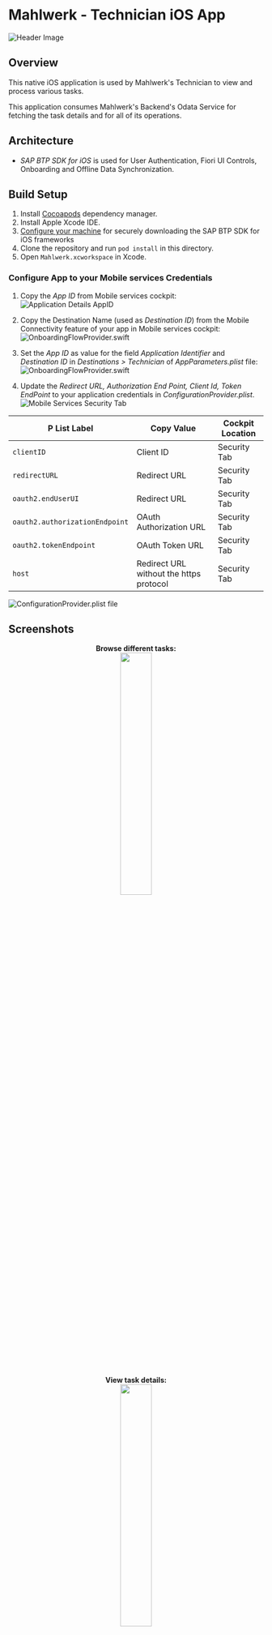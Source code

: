 # Mahlwerk - Technician iOS App

![Header Image](images/Header_ios.png)

## Overview

This native iOS application is used by Mahlwerk's Technician to view and process various tasks.  

This application consumes Mahlwerk's Backend's Odata Service for fetching the task details and for all of its operations.

## Architecture

- *SAP BTP SDK for iOS* is used for User Authentication, Fiori UI Controls, Onboarding and Offline Data Synchronization.

## Build Setup

1. Install [Cocoapods](https://cocoapods.org/) dependency manager.
2. Install Apple Xcode IDE.
3. [Configure your machine](https://github.com/SAP-samples/cloud-sdk-ios-specs#obtaining-technical-user--password) for securely downloading the SAP BTP SDK for iOS frameworks
4. Clone the repository and run `pod install` in this directory.
5. Open `Mahlwerk.xcworkspace` in Xcode.

### Configure App to your Mobile services Credentials

1. Copy the *App ID* from Mobile services cockpit:
![Application Details AppID](images/AppId.png)

2. Copy the Destination Name (used as *Destination ID*) from the Mobile Connectivity feature of your app in Mobile services cockpit:
![OnboardingFlowProvider.swift](images/Destination.png)

3. Set the *App ID* as value for the field *Application Identifier* and *Destination ID* in *Destinations > Technician* of *AppParameters.plist* file:
![OnboardingFlowProvider.swift](images/AppParameters.png)

4. Update the *Redirect URL, Authorization End Point, Client Id, Token EndPoint* to your application credentials in *ConfigurationProvider.plist*.
![Mobile Services Security Tab](images/Authorization.png)

  | P List Label | Copy Value | Cockpit Location |
  | --- | --- | --- |
  | `clientID` | Client ID | Security Tab |
  | `redirectURL` | Redirect URL | Security Tab |
  | `oauth2.endUserUI` | Redirect URL | Security Tab |
  | `oauth2.authorizationEndpoint` | OAuth Authorization URL | Security Tab |
  | `oauth2.tokenEndpoint` | OAuth Token URL | Security Tab |
  | `host` | Redirect URL without the https protocol | Security Tab |

  ![ConfigurationProvider.plist file](images/ConfigProvider.png)

## Screenshots

<p align="center">
  <b>Browse different tasks:</b><br>
  <img src="images/Tasks.png" width="35%">
</p>
<br><br>

<p align="center">
  <b>View task details:</b><br>
  <img src="images/ScheduledTask.png" width="35%">
</p>
<br><br>

<p align="center">
  <b>Update task status:</b><br>
  <img src="images/ChangeStatus.png" width="35%">
</p>
<br><br>

<p align="center">
  <b>View location of task:</b><br>
  <img src="images/Navigation.png" width="35%">
</p>
<br><br>

<p align="center">
  <b>View locations of all tasks:</b><br>
  <img src="images/MapTasks.png" width="35%">
</p>
<br><br>

<p align="center">
  <b>View customer details:</b><br>
  <img src="images/Profile.png" width="35%">
</p>
